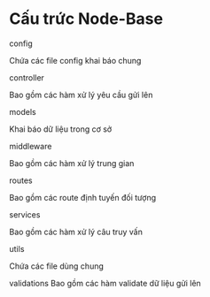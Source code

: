 # Cấu trức Node-Base

config

Chứa các file config khai báo chung

controller

Bao gồm các hàm xử lý yêu cầu gửi lên

models

Khai báo dữ liệu trong cơ sở

middleware

Bao gồm các hàm xử lý trung gian

routes

Bao gồm các route định tuyến đối tượng

services

Bao gồm các hàm xử lý câu truy vấn

utils

Chứa các file dùng chung

validations
Bao gồm các hàm validate dữ liệu gửi lên
